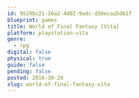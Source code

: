 ```yaml
---
id: 9529bc21-16a2-4d02-9adc-d50ecaa5d61f
blueprint: games
title: World of Final Fantasy [Vita]
platform: playstation-vita
genre:
  - rpg
digital: false
physical: true
guide: false
pending: false
posted: 2016-10-28
slug: world-of-final-fantasy-vita
---
```

